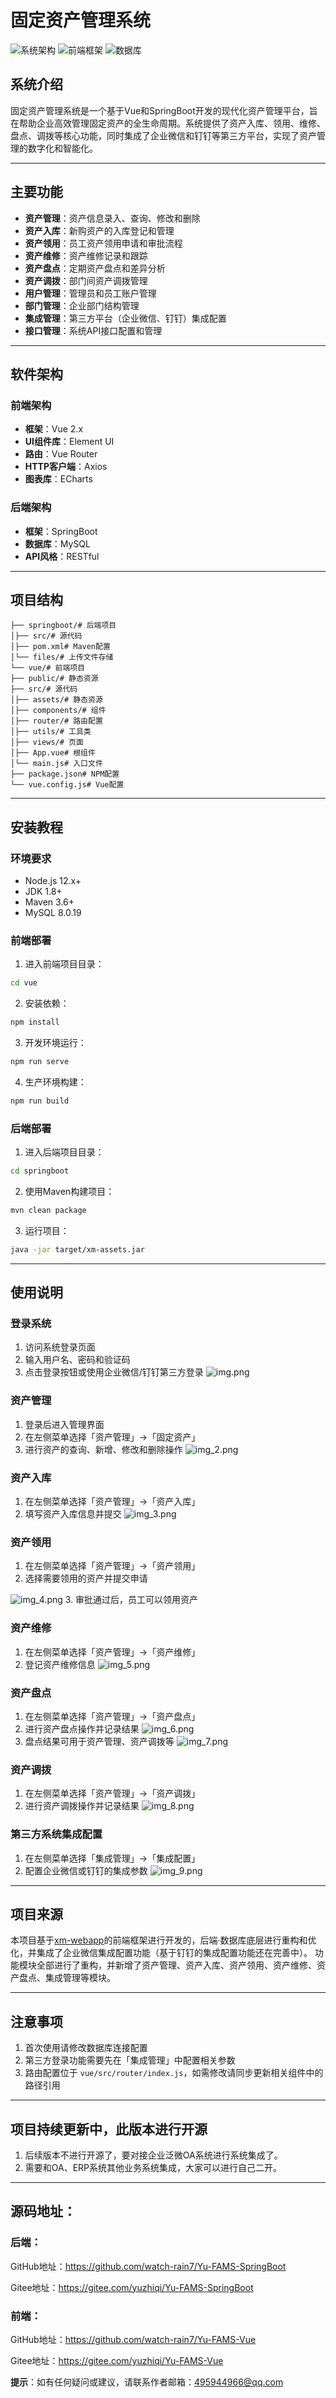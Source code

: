 # 固定资产管理系统

![系统架构](https://img.shields.io/badge/SpringBoot-2.x-green) ![前端框架](https://img.shields.io/badge/Vue-2.x-brightgreen) ![数据库](https://img.shields.io/badge/MySQL-5.7+-blue)

## 系统介绍

固定资产管理系统是一个基于Vue和SpringBoot开发的现代化资产管理平台，旨在帮助企业高效管理固定资产的全生命周期。系统提供了资产入库、领用、维修、盘点、调拨等核心功能，同时集成了企业微信和钉钉等第三方平台，实现了资产管理的数字化和智能化。

---

## 主要功能

- **资产管理**：资产信息录入、查询、修改和删除
- **资产入库**：新购资产的入库登记和管理
- **资产领用**：员工资产领用申请和审批流程
- **资产维修**：资产维修记录和跟踪
- **资产盘点**：定期资产盘点和差异分析
- **资产调拨**：部门间资产调拨管理
- **用户管理**：管理员和员工账户管理
- **部门管理**：企业部门结构管理
- **集成管理**：第三方平台（企业微信、钉钉）集成配置
- **接口管理**：系统API接口配置和管理

---

## 软件架构

### 前端架构
- **框架**：Vue 2.x
- **UI组件库**：Element UI
- **路由**：Vue Router
- **HTTP客户端**：Axios
- **图表库**：ECharts

### 后端架构
- **框架**：SpringBoot
- **数据库**：MySQL
- **API风格**：RESTful

---

## 项目结构

```plaintext
├── springboot/# 后端项目
│├── src/# 源代码
│├── pom.xml# Maven配置
│└── files/# 上传文件存储
└── vue/# 前端项目
├── public/# 静态资源
├── src/# 源代码
│├── assets/# 静态资源
│├── components/# 组件
│├── router/# 路由配置
│├── utils/# 工具类
│├── views/# 页面
│├── App.vue# 根组件
│└── main.js# 入口文件
├── package.json# NPM配置
└── vue.config.js# Vue配置
```

---

## 安装教程

### 环境要求
- Node.js 12.x+
- JDK 1.8+
- Maven 3.6+
- MySQL 8.0.19

### 前端部署
1. 进入前端项目目录：
```bash
cd vue
```
2. 安装依赖：
```bash
npm install
```
3. 开发环境运行：
```bash
npm run serve
```
4. 生产环境构建：
```bash
npm run build
```

### 后端部署
1. 进入后端项目目录：
```bash
cd springboot
```
2. 使用Maven构建项目：
```bash
mvn clean package
```
3. 运行项目：
```bash
java -jar target/xm-assets.jar
```

---

## 使用说明

### 登录系统
1. 访问系统登录页面
2. 输入用户名、密码和验证码
3. 点击登录按钮或使用企业微信/钉钉第三方登录
![img.png](img.png)

### 资产管理
1. 登录后进入管理界面
2. 在左侧菜单选择「资产管理」→「固定资产」
3. 进行资产的查询、新增、修改和删除操作
![img_2.png](img_2.png)

### 资产入库
1. 在左侧菜单选择「资产管理」→「资产入库」
2. 填写资产入库信息并提交
![img_3.png](img_3.png)

### 资产领用
1. 在左侧菜单选择「资产管理」→「资产领用」
2. 选择需要领用的资产并提交申请

![img_4.png](img_4.png)
3. 审批通过后，员工可以领用资产

### 资产维修
1. 在左侧菜单选择「资产管理」→「资产维修」
2. 登记资产维修信息
![img_5.png](img_5.png)

### 资产盘点
1. 在左侧菜单选择「资产管理」→「资产盘点」
2. 进行资产盘点操作并记录结果
![img_6.png](img_6.png)
3. 盘点结果可用于资产管理、资产调拨等
![img_7.png](img_7.png)

### 资产调拨
1. 在左侧菜单选择「资产管理」→「资产调拨」
2. 进行资产调拨操作并记录结果
![img_8.png](img_8.png)


### 第三方系统集成配置
1. 在左侧菜单选择「集成管理」→「集成配置」
2. 配置企业微信或钉钉的集成参数
![img_9.png](img_9.png)

---

## 项目来源

本项目基于[xm-webapp](https://gitee.com/xm-online/xm-webapp)的前端框架进行开发的，后端·数据库底层进行重构和优化，并集成了企业微信集成配置功能（基于钉钉的集成配置功能还在完善中）。
功能模块全部进行了重构，并新增了资产管理、资产入库、资产领用、资产维修、资产盘点、集成管理等模块。



---

## 注意事项
1. 首次使用请修改数据库连接配置
2. 第三方登录功能需要先在「集成管理」中配置相关参数
3. 路由配置位于 `vue/src/router/index.js`，如需修改请同步更新相关组件中的路径引用

---

## 项目持续更新中，此版本进行开源
1. 后续版本不进行开源了，要对接企业泛微OA系统进行系统集成了。
2. 需要和OA、ERP系统其他业务系统集成，大家可以进行自己二开。
---

## 源码地址：

### 后端：

GitHub地址：https://github.com/watch-rain7/Yu-FAMS-SpringBoot

Gitee地址：https://gitee.com/yuzhiqi/Yu-FAMS-SpringBoot

### 前端：

GitHub地址：https://github.com/watch-rain7/Yu-FAMS-Vue

Gitee地址：https://gitee.com/yuzhiqi/Yu-FAMS-Vue

**提示**：如有任何疑问或建议，请联系作者邮箱：495944966@qq.com



